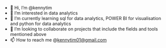 - 👋 Hi, I’m @kennytim
- 👀 I’m interested in data analytics 
- 🌱 I’m currently learning sql for data analytics, POWER BI for visualisation and python for data analytics 
- 💞️ I’m looking to collaborate on projects that include the fields and tools mentioned above
- 📫 How to reach me @kennytim01@gmail.com

<!---
kennytim/kennytim is a ✨ special ✨ repository because its `README.md` (this file) appears on your GitHub profile.
You can click the Preview link to take a look at your changes.
--->

